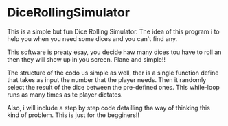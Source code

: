 # DiceRollingSimulator

This is a simple but fun Dice Rolling Simulator. The idea of this program i to help you when you need some dices and you can't find any.

This software is preaty esay, you decide haw many dices tou have to roll an then they will show up in you screen. Plane and simple!!

The structure of the codo us simple as well, ther is a single function define that takes as input the number that the player needs. Then it randomly select the result of the
dice between the pre-defined ones. This while-loop runs as many times as te player dictates.

Also, i will include a step by step code detailling tha way of thinking this kind of problem. This is just for the begginers!!
